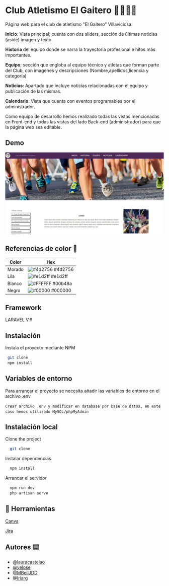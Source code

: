

# Club Atletismo El Gaitero 🏃‍♂️🏃‍♀️


Página web para el club de atletismo "El Gaitero" Villaviciosa. 

𝐈𝐧𝐢𝐜𝐢𝐨: Vista principal; cuenta con dos sliders, sección de últimas noticias (aside) imagen y texto.

𝐇𝐢𝐬𝐭𝐨𝐫𝐢𝐚 del equipo donde se narra la trayectoria profesional e hitos más importantes.

𝐄𝐪𝐮𝐢𝐩𝐨; sección que engloba al equipo técnico y atletas que forman parte del Club, con imagenes y descripciones (Nombre,apellidos,licencia y categoría)

𝐍𝐨𝐭𝐢𝐜𝐢𝐚𝐬: Apartado que incluye noticias relacionadas con el equipo y publicación de las mismas.

𝐂𝐚𝐥𝐞𝐧𝐝𝐚𝐫𝐢𝐨: Vista que cuenta con eventos programables por el administrador.


Como equipo de desarrollo hemos realizado todas las vistas mencionadas en Front-end y todas las vistas del lado Back-end (administrador) para que la página web sea editable.
## Demo

![App Screenshot](https://github.com/lauracastelao/image/blob/main/ClubGaitero.jpg?raw=true)





## Referencias de color 🎨

| Color             | Hex                                                                |
| ----------------- | ------------------------------------------------------------------ |
| Morado |![#4d2756](https://via.placeholder.com/10/4d2745?text=+) #4d2756|
| Lila | ![#e1d2ff](https://via.placeholder.com/10/e1d2ff?text=+) #e1d2ff |
| Blanco | ![#FFFFFF](https://via.placeholder.com/10/ffffff?text=+) #00b48a |
| Negro| ![#00000](https://via.placeholder.com/10/000000?text=+) #000000|


## Framework

LARAVEL V.9


## Instalación

Instala el proyecto mediante NPM

```bash
 git clone
 npm install

```
    
## Variables de entorno


Para arrancar el proyecto se necesita añadir las variables de entorno en el archivo .env

`Crear archivo .env y modificar en database por base de datos, en este caso hemos utilizado MySQL/phpMyAdmin`




## Instalación local

Clone the project

```bash
  git clone 
```



Instalar dependencias

```bash
  npm install
```

Arrancar el servidor

```bash
  npm run dev
  php artisan serve
```


## 🔗 Herramientas 

[Canva]("https://www.canva.com/")

[Jira]("https://www.atlassian.com/es/software/jira")


## Autores ⌨️

- [@lauracastelao](https://github.com/lauracastelao)
- [@yelose](https://github.com/Yelose)
- [@MBellJDD](https://github.com/MBellJDD)
- [@Iriarg](https://github.com/Iriarg)
